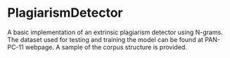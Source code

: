 # PlagiarismDetector
A basic implementation of an extrinsic plagiarism detector using N-grams. The dataset used for testing and training the model can be found at PAN-PC-11 webpage. A sample of the corpus structure is provided.
